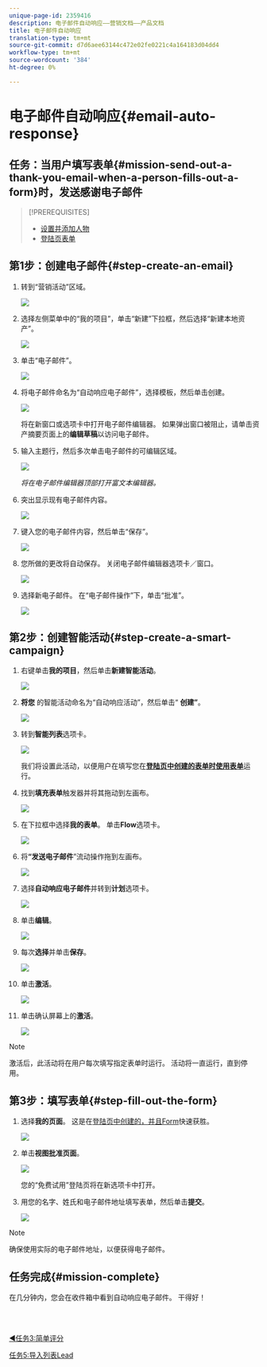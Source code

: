```yaml
---
unique-page-id: 2359416
description: 电子邮件自动响应——营销文档——产品文档
title: 电子邮件自动响应
translation-type: tm+mt
source-git-commit: d7d6aee63144c472e02fe0221c4a164183d04dd4
workflow-type: tm+mt
source-wordcount: '384'
ht-degree: 0%

---
```



# 电子邮件自动响应{#email-auto-response}

## 任务：当用户填写表单{#mission-send-out-a-thank-you-email-when-a-person-fills-out-a-form}时，发送感谢电子邮件

>[!PREREQUISITES]
>
>* [设置并添加人物](/help/marketo/getting-started/quick-wins/get-set-up-and-add-a-person.md)
>* [登陆页表单](/help/marketo/getting-started/quick-wins/landing-page-with-a-form.md)


## 第1步：创建电子邮件{#step-create-an-email}

1. 转到“营销活动”区域。

   ![](assets/one-2.png)

1. 选择左侧菜单中的“我的项目”，单击“新建”下拉框，然后选择“新建本地资产”。

   ![](assets/two-3.png)

1. 单击“电子邮件”。

   ![](assets/three-2.png)

1. 将电子邮件命名为“自动响应电子邮件”，选择模板，然后单击创建。

   ![](assets/four-1.png)

   将在新窗口或选项卡中打开电子邮件编辑器。 如果弹出窗口被阻止，请单击资产摘要页面上的&#x200B;**编辑草稿**&#x200B;以访问电子邮件。

1. 输入主题行，然后多次单击电子邮件的可编辑区域。

   ![](assets/five-2.png)

   _将在电子邮件编辑器顶部打开富文本编辑器。_

1. 突出显示现有电子邮件内容。

   ![](assets/six-2.png)

1. 键入您的电子邮件内容，然后单击“保存”。

   ![](assets/seven-2.png)

1. 您所做的更改将自动保存。 关闭电子邮件编辑器选项卡／窗口。

   ![](assets/eight-1.png)

1. 选择新电子邮件。 在“电子邮件操作”下，单击“批准”。

   ![](assets/image2014-9-24-11-3a55-3a16.png)

## 第2步：创建智能活动{#step-create-a-smart-campaign}

1. 右键单击&#x200B;**我的项目**，然后单击&#x200B;**新建智能活动**。

   ![](assets/image2014-9-24-11-3a56-3a13.png)

1. **将您** 的智能活动命名为“自动响应活动”，然后单击“ **创建”**。

   ![](assets/image2014-9-24-11-3a56-3a25.png)

1. 转到&#x200B;**智能列表**&#x200B;选项卡。

   ![](assets/image2014-9-24-11-3a56-3a38.png)

   我们将设置此活动，以便用户在填写您在&#x200B;[**登陆页中创建的表单时使用表单**](/help/marketo/getting-started/quick-wins/landing-page-with-a-form.md)&#x200B;运行。

1. 找到&#x200B;**填充表单**&#x200B;触发器并将其拖动到左画布。

   ![](assets/image2014-9-24-11-3a57-3a18.png)

1. 在下拉框中选择&#x200B;**我的表单**。 单击&#x200B;**Flow**&#x200B;选项卡。

   ![](assets/image2014-9-24-11-3a57-3a29.png)

1. 将&#x200B;**“发送电子邮件**”流动操作拖到左画布。

   ![](assets/image2014-9-24-11-3a57-3a41.png)

1. 选择&#x200B;**自动响应电子邮件**&#x200B;并转到&#x200B;**计划**&#x200B;选项卡。

   ![](assets/image2014-9-24-11-3a57-3a53.png)

1. 单击&#x200B;**编辑**。

   ![](assets/8.png)

1. 每次&#x200B;**选择**&#x200B;并单击&#x200B;**保存**。

   ![](assets/9.png)

1. 单击&#x200B;**激活**。

   ![](assets/10.png)

1. 单击确认屏幕上的&#x200B;**激活**。

   ![](assets/11.png)

>[!NOTE]
>
>激活后，此活动将在用户每次填写指定表单时运行。 活动将一直运行，直到停用。

## 第3步：填写表单{#step-fill-out-the-form}

1. 选择&#x200B;**我的页面**。 这是在[登陆页中创建的，并且Form](/help/marketo/getting-started/quick-wins/landing-page-with-a-form.md)快速获胜。

   ![](assets/image2014-9-24-12-3a0-3a8.png)

1. 单击&#x200B;**视图批准页面**。

   ![](assets/image2014-9-24-12-3a0-3a18.png)

   您的“免费试用”登陆页将在新选项卡中打开。

1. 用您的名字、姓氏和电子邮件地址填写表单，然后单击&#x200B;**提交**。

   ![](assets/image2014-9-24-12-3a0-3a28.png)

>[!NOTE]
>
>确保使用实际的电子邮件地址，以便获得电子邮件。

## 任务完成{#mission-complete}

在几分钟内，您会在收件箱中看到自动响应电子邮件。 干得好！

<br> 

[◄任务3:简单评分](/help/marketo/getting-started/quick-wins/simple-scoring.md)

[任务5:导入列表Lead](/help/marketo/getting-started/quick-wins/import-a-list-of-people.md)
